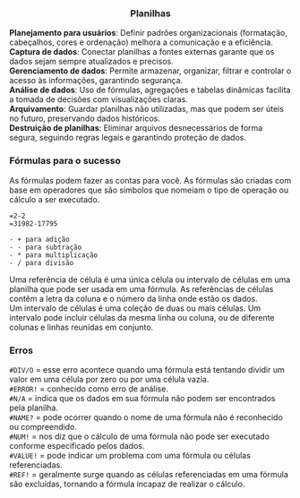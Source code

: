 ### <center> Planilhas </center>

**Planejamento para usuários**: Definir padrões organizacionais (formatação, cabeçalhos, cores e ordenação) melhora a comunicação e a eficiência. <br>
**Captura de dados**: Conectar planilhas a fontes externas garante que os dados sejam sempre atualizados e precisos. <br>
**Gerenciamento de dados**: Permite armazenar, organizar, filtrar e controlar o acesso às informações, garantindo segurança. <br>
**Análise de dados**: Uso de fórmulas, agregações e tabelas dinâmicas facilita a tomada de decisões com visualizações claras. <br>
**Arquivamento**: Guardar planilhas não utilizadas, mas que podem ser úteis no futuro, preservando dados históricos. <br>
**Destruição de planilhas**: Eliminar arquivos desnecessários de forma segura, seguindo regras legais e garantindo proteção de dados. <br>

### Fórmulas para o sucesso 
As fórmulas podem fazer as contas para você. As fórmulas são criadas com base em operadores que são símbolos que nomeiam o tipo de operação ou cálculo a ser executado.

`=2-2` <br>
`=31982-17795` <br>

    - + para adição
    - - para subtração 
    - * para multiplicação 
    - / para divisão 

Uma referência de célula é uma única célula ou intervalo de células em uma planilha que pode ser usada em uma fórmula. As referências de células contêm a letra da coluna e o número da linha onde estão os dados. <br>
Um intervalo de células é uma coleção de duas ou mais células. Um intervalo pode incluir células da mesma linha ou coluna, ou de diferente colunas e linhas reunidas em conjunto. <br>

### Erros 
`#DIV/O` = esse erro acontece quando uma fórmula está tentando dividir um valor em uma célula por zero ou por uma célula vazia. <br>
`#ERROR!` = conhecido como erro de análise. <br>
`#N/A` = indica que os dados em sua fórmula não podem ser encontrados pela planilha. <br>
`#NAME?` = pode ocorrer quando o nome de uma fórmula não é reconhecido ou compreendido. <br>
`#NUM!` = nos diz que o cálculo de uma fórmula não pode ser executado conforme especificado pelos dados. <br>
`#VALUE!` = pode indicar um problema com uma fórmula ou células referenciadas. <br>
`#REF!` = geralmente surge quando as células referenciadas em uma fórmula são excluídas, tornando a fórmula incapaz de realizar o cálculo. <br>